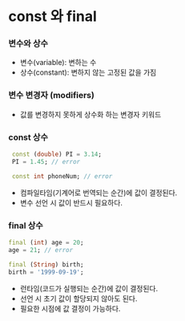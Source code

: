 const 와 final
=============
### 변수와 상수
- 변수(variable): 변하는 수   
- 상수(constant): 변하지 않는 고정된 값을 가짐  

### 변수 변경자 (modifiers)  
- 값를 변경하지 못하게 상수화 하는 변경자 키워드  

### const 상수
```dart  
 const (double) PI = 3.14;  
 PI = 1.45; // error

 const int phoneNum; // error  
```  
- 컴파일타임(기계어로 번역되는 순간)에 값이 결정된다.   
- 변수 선언 시 값이 반드시 필요하다.  

### final 상수
 ```dart     
 final (int) age = 20;  
 age = 21; // error  

 final (String) birth;   
 birth = '1999-09-19';   
 ```
- 런타임(코드가 실행되는 순간)에 값이 결정된다.   
- 선언 시 초기 값이 할당되지 않아도 된다.   
- 필요한 시점에 값 결정이 가능하다.   

